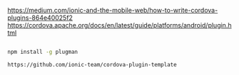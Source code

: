 

https://medium.com/ionic-and-the-mobile-web/how-to-write-cordova-plugins-864e40025f2
https://cordova.apache.org/docs/en/latest/guide/platforms/android/plugin.html

```bash

npm install -g plugman

https://github.com/ionic-team/cordova-plugin-template

```